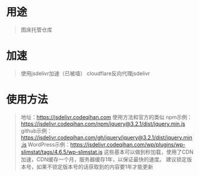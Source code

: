 # 用途
> 图床托管仓库

# 加速
> 使用jsdelivr加速（已被墙）
> cloudflare反向代理jsdelivr

# 使用方法
> 地址：https://jsdelivr.codeqihan.com
> 使用方法和官方的类似
> npm示例：https://jsdelivr.codeqihan.com/npm/jquery@3.2.1/dist/jquery.min.js
> github示例：https://jsdelivr.codeqihan.com/gh/jquery/jquery@3.2.1/dist/jquery.min.js
> WordPress示例：https://jsdelivr.codeqihan.com/wp/plugins/wp-slimstat/tags/4.6.5/wp-slimstat.js
> 这些基本可以做到秒加载，使用了CDN加速，CDN缓存一个月，服务器缓存1年，以保证最快的速度。
> 建议锁定版本号，如果不锁定版本号的话获取到的内容要1年才能更新
